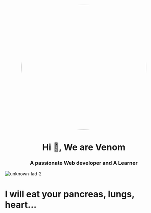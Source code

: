 <p align="center"> 
    <img src='https://images.wallpapersden.com/image/download/new-venom-2021-art_bGdpZWmUmZqaraWkpJRobWllrWdma2U.jpg' width='400px' style="border-radius: 100%;">
</p>

<h1 align="center">Hi 👋, We are Venom </h1>
<h3 align="center">A passionate Web developer and A Learner</h3>

<p align="left"> <img src="https://komarev.com/ghpvc/?username=unknown-lad-2&label=Profile%20views&color=0e75b6&style=flat" alt="unknown-lad-2" /> </p>

# I will eat your pancreas, lungs, heart...
